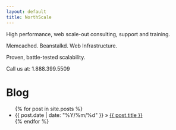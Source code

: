 ```yaml
---
layout: default
title: NorthScale
---
```


High performance, web scale-out consulting, support and training.

Memcached.  Beanstalkd.  Web Infrastructure.

Proven, battle-tested scalability.

Call us at: 1.888.399.5509

<div id="home">
  <h1>Blog</h1>
  <ul class="posts">
    {% for post in site.posts %}
      <li><span>{{ post.date | date: "%Y/%m/%d" }}</span> &raquo;
          <a href="{{ post.url }}">{{ post.title }}</a>
      </li>
    {% endfor %}
  </ul>
</div>
  
